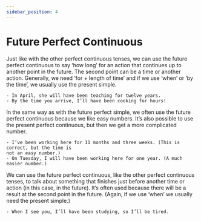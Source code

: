 ```yaml
---
sidebar_position: 4
---
```


# Future Perfect Continuous

Just like with the other perfect continuous tenses, we can use the future perfect continuous to
say ‘how long’ for an action that continues up to another point in the future. The second point
can be a time or another action. Generally, we need ‘for + length of time’ and if we use ‘when’
or ‘by the time’, we usually use the present simple.

```
- In April, she will have been teaching for twelve years.
- By the time you arrive, I’ll have been cooking for hours!
```

In the same way as with the future perfect simple, we often use the future perfect continuous
because we like easy numbers. It’s also possible to use the present perfect continuous, but then
we get a more complicated number.

```
- I’ve been working here for 11 months and three weeks. (This is correct, but the time is
not an easy number.)
- On Tuesday, I will have been working here for one year. (A much easier number.)
```

We can use the future perfect continuous, like the other perfect continuous tenses, to talk
about something that finishes just before another time or action (in this case, in the future).
It’s often used because there will be a result at the second point in the future. (Again, if we
use ‘when’ we usually need the present simple.)

```
- When I see you, I’ll have been studying, so I’ll be tired.
```
